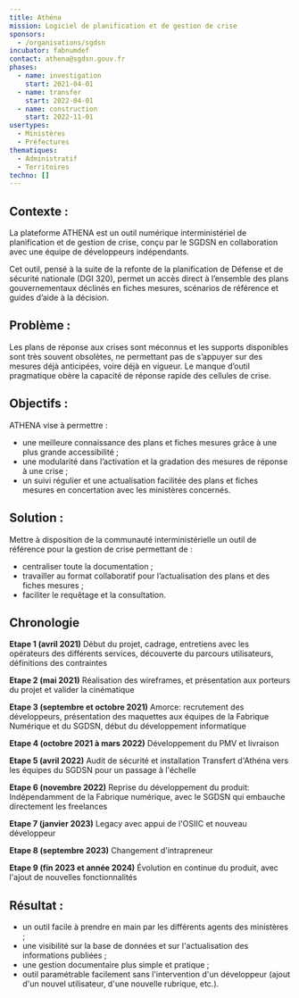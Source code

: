 ```yaml
---
title: Athéna
mission: Logiciel de planification et de gestion de crise
sponsors:
  - /organisations/sgdsn
incubator: fabnumdef
contact: athena@sgdsn.gouv.fr
phases:
  - name: investigation
    start: 2021-04-01
  - name: transfer
    start: 2022-04-01
  - name: construction
    start: 2022-11-01
usertypes:
  - Ministères
  - Préfectures
thematiques:
  - Administratif
  - Territoires
techno: []
---
```

## Contexte :

La plateforme ATHENA est un outil numérique interministériel de planification et de gestion de crise, conçu par le SGDSN en collaboration avec une équipe de développeurs indépendants.

Cet outil, pensé à la suite de la refonte de la planification de Défense et de sécurité nationale
(DGI 320), permet un accès direct à l’ensemble des plans gouvernementaux déclinés en fiches mesures, scénarios de référence et guides d’aide à la décision.

## Problème :

Les plans de réponse aux crises sont méconnus et les supports disponibles sont très souvent obsolètes, ne permettant pas de s’appuyer sur des mesures déjà anticipées, voire déjà en vigueur. Le manque d’outil pragmatique obère la capacité de réponse rapide des cellules de crise.

## Objectifs :

ATHENA vise à permettre :
- une meilleure connaissance des plans et fiches mesures grâce à une plus grande accessibilité ;
- une modularité dans l’activation et la gradation des mesures de réponse à une crise ;
- un suivi régulier et une actualisation facilitée des plans et fiches mesures en concertation avec les ministères concernés.

## Solution :

Mettre à disposition de la communauté interministérielle un outil de référence pour la gestion de crise permettant de : 
- centraliser toute la documentation ;
- travailler au format collaboratif pour l’actualisation des plans et des fiches mesures ;
-  faciliter le requêtage et la consultation.

## **Chronologie**

**Etape 1 (avril 2021)** Début du projet, cadrage, entretiens avec les opérateurs des différents services, découverte du parcours utilisateurs, définitions des contraintes

**Etape 2 (mai 2021)** Réalisation des wireframes, et présentation aux porteurs du projet et valider la cinématique

**Etape 3 (septembre et octobre 2021)** Amorce: recrutement des développeurs, présentation des maquettes aux équipes de la Fabrique Numérique et du SGDSN, début du développement informatique

**Etape 4 (octobre 2021 à mars 2022)** Développement du PMV et livraison

**Etape 5 (avril 2022)** Audit de sécurité et installation Transfert d'Athéna vers les équipes du SGDSN pour un passage à l'échelle

**Etape 6 (novembre 2022)** Reprise du développement du produit: Indépendamment de la Fabrique numérique, avec le SGDSN qui embauche directement les freelances

**Etape 7 (janvier 2023)** Legacy avec appui de l'OSIIC et nouveau développeur

**Etape 8 (septembre 2023)** Changement d'intrapreneur

**Etape 9 (fin 2023 et année 2024)** Évolution en continue du produit, avec l'ajout de nouvelles fonctionnalités


## Résultat :

- un outil facile à prendre en main par les différents agents des ministères ;
- une visibilité sur la base de données et sur l'actualisation des informations publiées ;
- une gestion documentaire plus simple et pratique ;
- outil paramétrable facilement sans l'intervention d'un développeur (ajout d'un nouvel utilisateur, d'une nouvelle rubrique, etc.).
